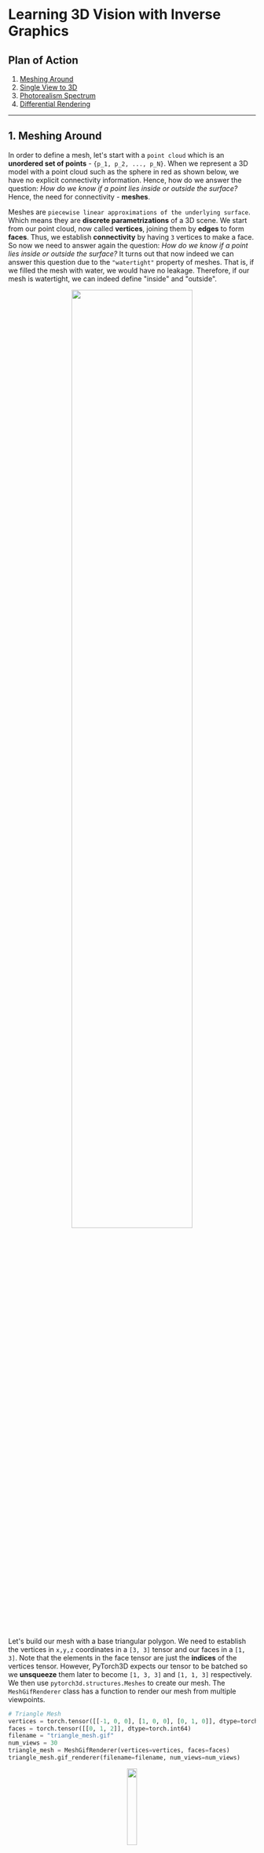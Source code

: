 # Learning 3D Vision with Inverse Graphics

## Plan of Action

1. [Meshing Around](#ma)
2. [Single View to 3D](#sv3d)
3. [Photorealism Spectrum](#ps)
4. [Differential Rendering](#dr)




-------------------------
<a name="ma"></a>
## 1. Meshing Around
In  order to define a mesh, let's start with a ```point cloud``` which is an **unordered set of points** - ```{p_1, p_2, ..., p_N}```. When we represent a 3D model with a point cloud such as the sphere in red as shown below, we have no explicit connectivity information. Hence,  how do we answer the question: _How do we know if a point lies inside or outside the surface?_ Hence, the need for connectivity - **meshes**.

Meshes are ```piecewise linear approximations of the underlying surface```. Which means they are **discrete parametrizations** of a 3D scene. We start from our point cloud, now called **vertices**, joining them by **edges** to form **faces**. Thus, we establish **connectivity** by having ```3``` vertices to make a face. So now we need to answer again the question: _How do we know if a point lies inside or outside the surface?_ It turns out that now indeed we can answer this question due to the ```"watertight"``` property of meshes. That is, if we filled the mesh with water, we would have no leakage. Therefore, if our mesh is watertight, we can indeed define "inside" and "outside". 


<p align="center">
  <img src="https://github.com/yudhisteer/Rendering-Basics-with-PyTorch3D/assets/59663734/9a4a3334-cd07-4276-8a2d-b0b22574dddd" width="70%" />
</p>


Let's build our mesh with a base triangular polygon. We need to establish the vertices in ```x,y,z``` coordinates in a ```[3, 3]``` tensor and our faces in a ```[1, 3]```. Note that the elements in the face tensor are just the **indices** of the vertices tensor. However, PyTorch3D expects our tensor to be batched so we **unsqueeze** them later to become ```[1, 3, 3]``` and ```[1, 1, 3]``` respectively. We then use ```pytorch3d.structures.Meshes``` to create our mesh. The ```MeshGifRenderer``` class has a function to render our mesh from multiple viewpoints.

```python
# Triangle Mesh
vertices = torch.tensor([[-1, 0, 0], [1, 0, 0], [0, 1, 0]], dtype=torch.float32)
faces = torch.tensor([[0, 1, 2]], dtype=torch.int64)
filename = "triangle_mesh.gif"
num_views = 30
triangle_mesh = MeshGifRenderer(vertices=vertices, faces=faces)
triangle_mesh.gif_renderer(filename=filename, num_views=num_views)
```

<p align="center">
  <img src="https://github.com/yudhisteer/Rendering-Basics-with-PyTorch3D/assets/59663734/8aa00eb7-2e95-4a59-84b8-1502aec647aa" width="20%" />
</p>

### 1.1 Building mesh by mesh

Now that we have built a triangular mesh. We can use this as a base to create more complex 3D models such as a **cube**. Note that we need to use ```two``` sets of triangle faces to represent ```one``` face of the cube. Our cube will have ```8``` vertices and ```12``` triangular faces. Below is a step-by-step of joining all the 12 faces to form the final cube:



![square_mesh_0](https://github.com/yudhisteer/Rendering-Basics-with-PyTorch3D/assets/59663734/5c2ffa90-5a6a-423e-8e49-6778bb92dbdf)
![square_mesh_1](https://github.com/yudhisteer/Rendering-Basics-with-PyTorch3D/assets/59663734/4c93c08a-9af8-47b6-9bed-7f9b9c9de148)
![square_mesh_2](https://github.com/yudhisteer/Rendering-Basics-with-PyTorch3D/assets/59663734/10b999ac-2477-42cc-9bfb-e4e4810fdd92)
![square_mesh_3](https://github.com/yudhisteer/Rendering-Basics-with-PyTorch3D/assets/59663734/7826394f-9569-45dc-a3f8-299d8c7badef)
![square_mesh_4](https://github.com/yudhisteer/Rendering-Basics-with-PyTorch3D/assets/59663734/c63cd921-fd99-4f10-96dd-4c5352bda481)
![square_mesh_5](https://github.com/yudhisteer/Rendering-Basics-with-PyTorch3D/assets/59663734/8a155c59-9092-498e-a00b-800a8429db42)
![square_mesh_6](https://github.com/yudhisteer/Rendering-Basics-with-PyTorch3D/assets/59663734/1605f495-7657-4042-b857-10646950fe00)
![square_mesh_7](https://github.com/yudhisteer/Rendering-Basics-with-PyTorch3D/assets/59663734/154ee8e4-40dc-4988-9691-3c4d3c04b996)
![square_mesh_8](https://github.com/yudhisteer/Rendering-Basics-with-PyTorch3D/assets/59663734/8240347a-96ed-4988-a5ce-63609862f752)
![square_mesh_9](https://github.com/yudhisteer/Rendering-Basics-with-PyTorch3D/assets/59663734/0169c30c-ae4d-48b3-8fbd-352070a6741c)
![square_mesh_10](https://github.com/yudhisteer/Rendering-Basics-with-PyTorch3D/assets/59663734/79857298-9029-4251-bce7-6ed8d13504d8)
![square_mesh_11](https://github.com/yudhisteer/Rendering-Basics-with-PyTorch3D/assets/59663734/64cc9fac-6f51-40a4-ab2e-092afc10844a)

### 1.1 Render Mesh with Texture
Although we showed how our 3D model are made up of triangular meshes, we kind of jump ahead in rendering a mesh. Now let's look at a step by step process of how we can import a ".obj" file, its texture from a ```.mtl``` file and render it.

#### 1.1.1 Load data
We first start by loading our data using the ```load_obj``` function from ```pytorch3d.io```. This returns the vertices of shape ```[N_v, 3]```, the ```face_props``` tuple which contains the **vertex indices** (**verts_idx**) of shape ```[N_f, 3]``` and **texture indices** (**textures_idx**) of similar shape ```[N_f, 3]```, and the ```aux``` tuple which contains the **uv coordinate per vertex** (**verts_uvs**) of shape ```[N_t, 2]```.

```python
vertices, face_props, aux = load_obj(data_file)
```

```python
print(vertices.shape) #[N_v, 3]

faces = face_props.verts_idx #[N_f, 3]
faces_uvs = face_props.textures_idx #[N_f, 3]

verts_uvs = text_props.verts_uvs #[N_t, 2]
```

Note that all Pytorch3D elements need to be batched.

```python
vertices = vertices.unsqueeze(0)  # [1 x N_v x 3]
faces = faces.unsqueeze(0)  # [1 x N_f x 3]
```

#### 1.1.2 Load Texture
Pytorch3d mainly supports 3 types of textures formats **TexturesUV**, **TexturesVertex** and **TexturesAtlas**. TexturesVertex has only one color per vertex. TexturesUV has rather one color per corner of a face. The 3D object file ```.obj``` directs to the material ```.mtl``` file and the material file directs to the texture ``.png``` file. So if we only have a ```.obj``` file we can still render our mesh using a texture of our choice as such:

```python
texture_rgb = torch.ones_like(vertices.unsqueeze(0)) # [1 x N_v X 3]
texture_rgb = texture_rgb * torch.tensor([0.7, 0.7, 1])
```

We use ```TexturesVertex``` to define a texture for the rendering:

```python
textures = pytorch3d.renderer.TexturesVertex(texture_rgb)
```

However if we do have a texture map, we can load it as a normal image and visualize it:

```python
texture_map = plt.imread("cow_texture.png") #(1024, 1024, 3)
plt.imshow(texture_map)
plt.show()
```

<p align="center">
  <img src="https://github.com/yudhisteer/Learning-for-3D-Vision-with-Inverse-Graphics/assets/59663734/d177293c-feab-46af-9eb1-ee5c5f63f4d7" width="40%" />
</p>


We then use ```TexturesUV``` which is an auxiliary datastructure for storing vertex uv and texture maps for meshes.

```python
textures = pytorch3d.renderer.TexturesUV(
                        maps=torch.tensor([texture_map]),
                        faces_uvs=faces_uvs.unsqueeze(0),
                        verts_uvs=verts_uvs.unsqueeze(0)).to(device)
```


#### 1.1.3 Create Mesh
Next, we create an instance of a mesh using ```pytorch3d.structures.Meshes```. Our arguments are the vertices and faces batched, and the textures.

```python
meshes = pytorch3d.structures.Meshes(
    verts=vertices.unsqueeze(0), # batched tensor or a list of tensors
    faces=faces.unsqueeze(0),
    textures=textures)
```

#### 1.1.4 Position a Camera
We want to be able to generate images of our 3D model so we set up a camera. Below are the 4 coordinate systems for 3D data:

1. **World Coordinate System**: The environment where the object or scene exists.
2. **Camera View Coordinate System**: Originates at the image plane with the Z-axis perpendicular to this plane, and orientations are such that +X points left, +Y points up, and +Z points outward. A rotation (R) and translation (T) transform this from the world system.
3. **NDC (Normalized Device Coordinate) System**: Normalizes the coordinates within a view volume, with specific mappings for the corners based on aspect ratios and the near and far planes. This transformation uses the camera projection matrix (P).
4. **Screen Coordinate System**: Maps the view volume to pixel space, where (0,0) and (W,H) represent the top left and bottom right corners of the viewable screen, respectively.


<p align="center">
  <img src="https://github.com/yudhisteer/Learning-for-3D-Vision-with-Inverse-Graphics/assets/59663734/38bc9210-6967-43cd-9854-c7b160a384d1" width="90%" />
</p>
<div align="center">
    <p>Image source: <a href="https://arxiv.org/abs/1612.00593">PointNet: Deep Learning on Point Sets for 3D Classification and Segmentation</a></p>
</div>


We use the ```pytorch3d.renderer.FoVPerspectiveCameras``` function to generate a camera. Our 3D object lives in the world coordinates and we want to visualzie it in the image coordinates. We first need a **rotation** and **translation** matrix to build the **extrinsic matrix** of the camera, the **intrinsic matrix** will be supplied by PyTorch3D. 

```python
R = torch.eye(3).unsqueeze(0) # [1, 3, 3]
T = torch.tensor([[0, 0, 3]]) # [1, 3]

cameras = pytorch3d.renderer.FoVPerspectiveCameras(
    R=R,
    T=T,
    fov=60,
    device=device)
```

<p align="center">
  <img src="https://github.com/yudhisteer/Learning-for-3D-Vision-with-Inverse-Graphics/assets/59663734/246c18fe-64f7-4623-80ef-fe0e60e1552b" width="40%" />
</p>


Below we have the extrinsic matrix which consists of the translation and rotation matrix in **homogeneous** coordinates. 

```python
transform = cameras.get_world_to_view_transform()
print(transform.get_matrix()) # [1, 4, 4]
```

```python
tensor([[[ 1.,  0.,  0.,  0.],
         [ 0.,  1.,  0.,  0.],
         [ 0.,  0.,  1.,  0.],
         [ 0.,  0., 3.,  1.]]], device='cuda:0')
```
In the project [Pseudo-LiDARs with Stereo Vision](https://github.com/yudhisteer/Pseudo-LiDARs-with-Stereo-Vision), I explain more about the camera coordinate system:

<p align="center">
  <img src="https://github.com/yudhisteer/Learning-for-3D-Vision-with-Inverse-Graphics/assets/59663734/63ce3160-35c1-4bda-94e7-1d1a8e58fa2c" width="50%" />
</p>

Now when rendering an image, we may experience that our rendered image is white because the camera is not face our mesh. We have 2 solutions for this: **move the mesh** or **move the camera**.

We rotate our mesh 90 degrees clockwise. Notice how the camera is always facing towards the x-axis.

```python
relative_rotation = pytorch3d.transforms.euler_angles_to_matrix(torch.tensor([0, np.pi/2, 0]), "XYZ") # [3, 3]
vertices_rotate = vertices @ relative_rotation # [N_v, 3]
```

<table>
  <tr>
    <th><b>Before rotation</b></th>
    <th><b>After rotation</b></th>
  </tr>
  <tr>
    <td>
      <img src="https://github.com/yudhisteer/Learning-for-3D-Vision-with-Inverse-Graphics/assets/59663734/71b564b1-b3da-42bb-9c93-29c7f940fa91" alt="Image 1">
    </td>
    <td>
      <img src="https://github.com/yudhisteer/Learning-for-3D-Vision-with-Inverse-Graphics/assets/59663734/08e755f3-6cf9-4fff-a613-fc6ae9ab3439" alt="Image 2">
    </td>
  </tr>
</table>

Or we rotate the camera. Notice how the camera is now facing towards the z-axis:

```python
relative_rotation = pytorch3d.transforms.euler_angles_to_matrix(torch.tensor([0, np.pi/2, 0]), "XYZ") # [3, 3]
R_rotate = relative_rotation.unsqueeze(0) # [1, 3, 3]
```

<table>
  <tr>
    <th><b>Before rotation</b></th>
    <th><b>After rotation</b></th>
  </tr>
  <tr>
    <td>
      <img src="https://github.com/yudhisteer/Learning-for-3D-Vision-with-Inverse-Graphics/assets/59663734/71b564b1-b3da-42bb-9c93-29c7f940fa91" alt="Image 1">
    </td>
    <td>
      <img src="https://github.com/yudhisteer/Learning-for-3D-Vision-with-Inverse-Graphics/assets/59663734/9075d493-87a4-420b-bbf2-42a1b26d09be" alt="Image 2">
    </td>
  </tr>
</table>


#### 1.1.5 Create a renderer
To create a render we need a **rasterizer** which is given a pixel, which triangles correspond to it and a **shader**, that is, given triangle, texture, lighting, etc, how should the pixel be colored. 

```python
image_size = 512

# Rasterizer
raster_settings = pytorch3d.renderer.RasterizationSettings(image_size=image_size)
rasterizer = pytorch3d.renderer.MeshRasterizer(
    raster_settings=raster_settings)

# Shader
shader = pytorch3d.renderer.HardPhongShader(device=device)
```

```python
# Renderer
renderer = pytorch3d.renderer.MeshRenderer(
    rasterizer=rasterizer,
    shader=shader)
```


#### 1.1.6 Set up light
Our image will be pretty dark if we do not set up a light source in our world.

```python
lights = pytorch3d.renderer.PointLights(location=[[0, 0, -3]], device=device)
```

#### 1.1.7 Render Mesh


```python
image = renderer(meshes, cameras=cameras, lights=lights)
plt.imshow(image[0].cpu().numpy())
plt.show()
```


<p align="center">
  <img src="https://github.com/yudhisteer/Learning-for-3D-Vision-with-Inverse-Graphics/assets/59663734/f554efe4-3a91-4faa-8f66-7ecdfbb7d405" width="40%" />
  <img src="https://github.com/yudhisteer/Learning-for-3D-Vision-with-Inverse-Graphics/assets/59663734/e228231f-4f51-4c53-bae2-c29bd23060db" width="40%" />
</p>


### 1.2 Rendering Generic 3D Representations

#### 1.2.1 Rendering Point Clouds from RGB-D Images
Our dataset contains 3 images of the same plan. We have the RGB image, a depth map, a mask, and a Pytorch3D camera corresponding to the pose that the image was taken from. Frst, we want to convert the depth map int oa point cloud. For  that, we make use of the ```unproject_depth_image``` function which uses the camera intrinsics and extrinisics to cast a ray from every pixel in the image into world coordinates space. The ray's final distance is the depth value at that pixel, and the color of each point can be determined from the corresponding image pixel.

<p align="center">
  <img src="https://github.com/yudhisteer/Learning-for-3D-Vision-with-Inverse-Graphics/assets/59663734/27add765-3897-4b15-b847-146e0798a6bf" width="60%" />
</p>

<p align="center">
  <img src="https://github.com/yudhisteer/Learning-for-3D-Vision-with-Inverse-Graphics/assets/59663734/a9b0ab66-b165-404f-87b0-c4747b76df6d" width="49%" />
  <img src="https://github.com/yudhisteer/Learning-for-3D-Vision-with-Inverse-Graphics/assets/59663734/447cfc5b-c8c6-4de1-a313-bc9ddfaa1e5e" width="49%" />
</p>


#### 1.2.2 Parametric Functions
We can define a 3D object as a **parameteric function** and sample points along its surface and render these points. If we were to define the equation of a sphere with center ```(x_0, y_0, z_0)``` and radius ```R```. 

<p align="center">
  <img src="https://github.com/yudhisteer/Learning-3D-Vision-with-Inverse-Graphics/assets/59663734/b616a09b-9428-4323-82c8-d963b73244cd"/>
</p>

Now if we were to define the **parameteric function** of the sphere using the elevation angle (theta) and the azimuth angle (phi). Note that by sampling values of theta and phi, we can generate a sphere point cloud. 

<p align="center">
  <img src="https://github.com/yudhisteer/Learning-3D-Vision-with-Inverse-Graphics/assets/59663734/e9decac9-5f5b-4def-afd6-42c57686502e"/>
</p>

Below are the rendered point clouds where we sampled ```50```, ```300``` and ```1000``` points on the surface respectively.

<p align="center">
  <img src="https://github.com/yudhisteer/Learning-3D-Vision-with-Inverse-Graphics/assets/59663734/6a66b82b-e239-48ae-8bf1-1629f4fc40a7" width="30%" />
  <img src="https://github.com/yudhisteer/Learning-3D-Vision-with-Inverse-Graphics/assets/59663734/2c1d61fc-24be-463b-b14e-dab07c824b81" width="30%" />
  <img src="https://github.com/yudhisteer/Learning-3D-Vision-with-Inverse-Graphics/assets/59663734/9dd55c63-539e-40de-a5a5-8f9b8cf74c36" width="30%" />
</p>




#### 1.2.3 Implicit Surfaces
An implicit function is a way to define a shape **without** explicitly listing its **coordinates**. The function ```F(x, y, z)``` describes the surface by its "**zero level-set**," which means all points ```(x, y, z)``` that satisfy ```F(x, y, z) = 0``` belong to the surface. 

To visualize a shape defined by an implicit function, we start by **discretizing** 3D space into a ```grid of voxels``` (**volumetric pixels**). We then evaluate the function ```F``` at each voxel's coordinates to determine whether each voxel should be part of the shape (i.e., does it satisfy the equation ```F = 0```?). The result of this process is stored in a voxel grid, a 3D array where each value indicates whether the corresponding voxel is inside or outside the shape.

To reconstruct the mesh, we use the **marching cubes algorithm**, which helps us **extract surfaces** at a specific threshold level (0-level set). In practice, we can create our voxel grid using ```torch.meshgrid```, which helps in setting up coordinates for each voxel in our space. We use these coordinates to evaluate our mathematical function. After setting up the voxel grid, we apply the ```mcubes``` library to transform this grid into a **triangle mesh**.

The implicit function for a torus:

<p align="center">
  <img src="https://github.com/yudhisteer/Learning-3D-Vision-with-Inverse-Graphics/assets/59663734/4092a638-5327-4f1d-8f0f-685ec2c6e7a6"/>
</p>

Below we have the torus with voxel size ```20```, ```30```, and ```80``` respectively.

<p align="center">
  <img src="https://github.com/yudhisteer/Learning-3D-Vision-with-Inverse-Graphics/assets/59663734/741c5bd9-2c44-4fcd-b346-5a4f85fa8ef6" width="30%" />
  <img src="https://github.com/yudhisteer/Learning-3D-Vision-with-Inverse-Graphics/assets/59663734/4e0465af-af8f-425c-815c-3f19069344cc" width="30%" />
  <img src="https://github.com/yudhisteer/Learning-3D-Vision-with-Inverse-Graphics/assets/59663734/4002533d-b898-45c1-88fa-2755e96e3ef6" width="30%" />
</p>

So how is these torus different from the point cloud ones? With implicit surfaces, we have **connectivity** between the vertices as compared to point clouds which has no connectivity.

#### 1.2.4 Sampling Points on Meshes 

One way to convert meshes into point clouds would be simply to use the **vertices**.But this can be problematic if the triangular mesh - **faces**- are of different sizes. A better method is **uniform sampling** of the surface through **stratified sampling**. Below is the process:

1. Choose a triangle to sample from based on its size; larger triangles (larger area) have a higher chance of being chosen.
2. Inside the chosen triangle, pick a random spot. This is done using something called **barycentric coordinates**, which help in defining a point in relation to the triangle’s corners.
3. Calculate the exact position of this random spot on the triangle to get a uniform spread of points across the entire mesh.

Below is an example whereby we take a triangle mesh and the number of samples and outputs a point cloud. We randomly sample ```1000```, ```10000```, and ```100000``` points respectively.

<p align="center">
  <img src="https://github.com/yudhisteer/Learning-3D-Vision-with-Inverse-Graphics/assets/59663734/0ce2baa6-e279-4729-88cb-6652c793467d" width="30%" />
  <img src="https://github.com/yudhisteer/Learning-3D-Vision-with-Inverse-Graphics/assets/59663734/bcf98e06-8a0f-4699-b19e-cae5d8ef4e5c" width="30%" />
  <img src="https://github.com/yudhisteer/Learning-3D-Vision-with-Inverse-Graphics/assets/59663734/fcf169f1-fa94-4304-a687-1d59feafabf8" width="30%" />
</p>


-------------------------
<a name="sv3d"></a>
## 2. Single View to 3D

### 2.1 Fitting a Voxel Grid 
Here, wil generate randomly initalized voxel of size ```[b x h x w x d]``` and define **binary cross entropy (BCE)** loss that can help us fit a **3D binary voxel grid** using the ```Adam``` optimizer. 

<p align="center">
  <img src="https://github.com/yudhisteer/Learning-3D-Vision-with-Inverse-Graphics/assets/59663734/e28d2d01-9c75-424d-b288-c9810ebac72c" width="50%" />
</p>

In a 3D voxel grid, a value of ```0``` indicates an **empty** cell, while ```1``` signifies an **occupied** cell. Thus, when fitting a voxel grid to a target, the process essentially involves a **logistic regression** problem aimed at ```maximizing the log-likelihood``` of the ground-truth label in each voxel. In summary, the loss function is the mean value of the voxel-wise binary cross entropies between the reconstructed object and the ground truth. In the equation below, N is the number of voxels in thr ground truth. ```y``` and ```y-hat``` is the predicted occupancy and the corresponding ground truth respectively. 

<p align="center">
  <img src="https://github.com/yudhisteer/Learning-3D-Vision-with-Inverse-Graphics/assets/59663734/58283911-ff26-46ba-a18b-de972e9a2533"/>
</p>

We will define a Binary Cross Entropy loss with logits which combines a Sigmoid layer and the BCELoss in one single class. The ```pos_weight``` factor calculates a **weightage** for occupied voxels based on the average value of the target voxels. By dividing 0.5 the weight **inversely** adjusts according to the frequency of occupied voxels in the data. This method addresses **class imbalances** where we have more unoccupied cells than occupied ones.

```python
def voxel_loss(voxel_src: torch.Tensor, voxel_tgt: torch.Tensor) -> torch.Tensor:
    # voxel_src: b x h x w x d
    # voxel_tgt: b x h x w x d
    pos_weight = (0.5 / voxel_tgt.mean())
    criterion = torch.nn.BCEWithLogitsLoss(reduction='mean', pos_weight=pos_weight)
    loss = criterion(voxel_src, voxel_tgt)
    return loss
```

Below is the code to fit a voxel:

```python
# Generate voxel source with randomly initialized values
voxels_src = torch.rand(feed_cuda["voxels"].shape, requires_grad=True, device=args.device)

# Initialize optimizer to optimize voxel source
optimizer = torch.optim.Adam([voxels_src], lr=args.lr)

for step in tqdm(range(start_iter, args.max_iter)):
    # Calculate loss
    loss = voxel_loss(voxels_src, voxels_tgt)
    # Zero the gradients before backpropagation.
    optimizer.zero_grad()
    # Backpropagate the loss to compute the gradients.
    loss.backward()
    # Update the model parameters based on the computed gradients.
    optimizer.step()
```

We train our data for 10000 iterations and observe the loss steadily decreases to about ```0.1```. This reflects effective learning and model optimization.

<p align="center">
  <img src="https://github.com/yudhisteer/Learning-3D-Vision-with-Inverse-Graphics/assets/59663734/a54c54b4-2104-4101-af49-e8299255e49b" width="50%" />
</p>

Below are the visualization for the ```ground truth```, the ```fitted voxels```, and the ```optimization progress``` results.

<table>
  <tr>
    <th style="width:50%; text-align:center">Ground Truth</th>
    <th style="width:50%; text-align:center">Fitted</th>
    <th style="width:50%; text-align:center">Progress</th>
  </tr>
  <tr>
    <td><img src="https://github.com/yudhisteer/Learning-3D-Vision-with-Inverse-Graphics/assets/59663734/56b1ecc8-c7e3-44bb-ab57-1cac9c4e0e49" width="100%" /></td>
    <td><img src="https://github.com/yudhisteer/Learning-3D-Vision-with-Inverse-Graphics/assets/59663734/b21dde0e-2d7b-48e8-af03-5222f1d08195" width="100%" /></td>
    <td><img src="https://github.com/yudhisteer/Learning-3D-Vision-with-Inverse-Graphics/assets/59663734/f63c2471-3cd4-49a7-97d5-ee08931fcdcd" width="100%" /></td>
  </tr>
  <tr>
    <td><img src="https://github.com/yudhisteer/Learning-3D-Vision-with-Inverse-Graphics/assets/59663734/d5b45a63-fff1-4626-8fcd-df8574fdb789" width="100%" /></td>
    <td><img src="https://github.com/yudhisteer/Learning-3D-Vision-with-Inverse-Graphics/assets/59663734/d108d801-916f-4df6-9758-3de685454cee" width="100%" /></td>
    <td><img src="https://github.com/yudhisteer/Learning-3D-Vision-with-Inverse-Graphics/assets/59663734/be6c7249-56dc-44c8-b8bc-14494418620a" width="100%" /></td>
  </tr>
  <tr>
    <td><img src="https://github.com/yudhisteer/Learning-3D-Vision-with-Inverse-Graphics/assets/59663734/dae78f84-59a7-4af7-aefc-cf1c2bf99c93" width="100%" /></td>
    <td><img src="https://github.com/yudhisteer/Learning-3D-Vision-with-Inverse-Graphics/assets/59663734/032affb2-78e5-439a-a36d-a928c2e150ad" width="100%" /></td>
    <td><img src="https://github.com/yudhisteer/Learning-3D-Vision-with-Inverse-Graphics/assets/59663734/6b7e0163-8273-4a0b-9d17-e77f38a2f155" width="100%" /></td>
  </tr>
</table>



### 2.2 Image to voxel grid
Fitting a voxel grid is easy but now we want to 3D reconstruct a vocel grid from a single image only. For that, we will make use of an ```auto-encoder``` which first ```encode``` the **image** into **latent code** using a ```2D encoder```. We use a **pre-trained** ```ResNet-18``` model from ```torchvision``` to extract **features** from the image. The final classification layer is to make it a ```feature encoder```. Our image will be transformed to a ```latent code```.

<p align="center">
  <img src="https://github.com/yudhisteer/Learning-3D-Vision-with-Inverse-Graphics/assets/59663734/0f30d9b9-65d9-4156-8eae-e7b703f17172" width="80%" />
</p>

Our input image is of size ```[batch_size, 137, 137, 3]```. The encoder transforms it into a latent code of size ```[batch_size, 512]```.  Next, we need to **reconstruct** the latent code into a voxel grid. For that, we first build a decoder using multi-layer perceptron (MLP) only as shown below.

```python
self.decoder = torch.nn.Sequential(
    nn.Linear(512, 1024),
    nn.PReLU(),
    nn.Linear(1024, 32*32*32)
)
```

<p align="center">
  <img src="https://github.com/yudhisteer/Learning-3D-Vision-with-Inverse-Graphics/assets/59663734/3ba408e7-f03d-494d-9fa4-5c16c904a0bb" width="60%" />
</p>

Secondly, we change our **decoder** to fit the architecture of the paper [Pix2Vox](https://arxiv.org/abs/1901.11153) which uses **3D de-convolutional network** (**transpose convolution**) to upsample ```1 x 1 x 1 ch``` to ```N x N x N x ch```. Note that the latent code is what is actually encoding the ```scene``` (the image) and decoding the latents and decoding the latent will give us a ```scene representation``` (3D model). The input of the decoder is of size ```[batch_size, 512]``` and the output of it is ```[batch_size x 32 x 32 x 32]```.

```python
self.fc = nn.Linear(512, 128 * 4 * 4 * 4)
self.decoder = nn.Sequential(
    nn.ConvTranspose3d(128, 64, kernel_size=4, stride=2, padding=1),
    nn.BatchNorm3d(64),
    nn.ReLU(),
    nn.ConvTranspose3d(64, 32, kernel_size=4, stride=2, padding=1),
    nn.BatchNorm3d(32),
    nn.ReLU(),
    nn.ConvTranspose3d(32, 8, kernel_size=4, stride=2, padding=1),
    nn.BatchNorm3d(8),
    nn.ReLU(),
    nn.Conv3d(8, 1, kernel_size=1),
    nn.Sigmoid()
)
```


<p align="center">
  <img src="https://github.com/yudhisteer/Learning-3D-Vision-with-Inverse-Graphics/assets/59663734/742d27ed-5258-4002-9894-4e07f9485312" width="120%" />
</p>

```python
# Set model to training mode
model.train()
# Initialize the Adam optimizer with model parameters and learning rate
optimizer = torch.optim.Adam(model.parameters(), lr=args.lr)

# Loop through the training steps
for step in range(start_iter, args.max_iter):
    # Restart the iterator when a new epoch begins
    if step % len(train_loader) == 0:
        train_loader = iter(loader)

    # Fetch the next batch of data
    feed_dict = next(train_loader)
    # Preprocess the data into the required format
    images_gt, ground_truth_3d = preprocess(feed_dict, args)  # [32, 137, 137, 3], [32, 1, 32, 32, 32]
    # Generate predictions from the model
    prediction_3d = model(images_gt, args)  # [32, 1, 32, 32, 32])  # voxels_pred
    # Calculate the loss based on predict
    loss = calculate_loss(prediction_3d, ground_truth_3d, args)
    # Zero the parameter gradients
    optimizer.zero_grad()
    # Backpropagate to compute gradients
    loss.backward()
    # Update model parameters
    optimizer.step()
```

After training for ```3000``` epochs with a batch size of ```32``` and a learning rate of ```4e-4```, we achive a loss of ```0.395```.


<table style="width:100%">
  <tr>
    <th style="width:50%; text-align:center">Decoder with MLP</th>
    <th style="width:50%; text-align:center">Decoder with 3D De-conv</th>
  </tr>
  <tr>
    <td style="text-align:center"><img src="https://github.com/yudhisteer/Learning-3D-Vision-with-Inverse-Graphics/assets/59663734/22060226-ffb1-4f5c-8539-a713d218082b" style="width:100%"/></td>
    <td style="text-align:center"><img src="https://github.com/yudhisteer/Learning-3D-Vision-with-Inverse-Graphics/assets/59663734/2e9b5a92-f5e5-4242-8f96-73ebe112b502" style="width:100%"/></td>
  </tr>
</table>


In the first row are the **ground truths** and the second row is the **predicted voxels**.

<table style="width:100%">
  <tr>
    <td><img src="https://github.com/yudhisteer/Learning-3D-Vision-with-Inverse-Graphics/assets/59663734/3a19d1bb-8b55-402b-9844-5b7b289c791a" style="width:100%"/></td>
    <td><img src="https://github.com/yudhisteer/Learning-3D-Vision-with-Inverse-Graphics/assets/59663734/bdf7004f-6f9a-412c-9a52-18a562901080" style="width:100%"/></td>
    <td><img src="https://github.com/yudhisteer/Learning-3D-Vision-with-Inverse-Graphics/assets/59663734/1a9c5530-acad-4866-a593-b3b66081a5b3" style="width:100%"/></td>
    <td><img src="https://github.com/yudhisteer/Learning-3D-Vision-with-Inverse-Graphics/assets/59663734/d1951b89-cb72-4053-a9c0-811d3a469a71" style="width:100%"/></td>
    <td><img src="https://github.com/yudhisteer/Learning-3D-Vision-with-Inverse-Graphics/assets/59663734/7af9c989-94e9-493e-be0c-c7aa670b394a" style="width:100%"/></td>
    <td></td>
  </tr>
  <tr>
    <td><img src="https://github.com/yudhisteer/Learning-3D-Vision-with-Inverse-Graphics/assets/59663734/5c3f8d59-895b-4ac7-b9d8-daae55736224" style="width:100%"/></td>
    <td><img src="https://github.com/yudhisteer/Learning-3D-Vision-with-Inverse-Graphics/assets/59663734/0b63e219-867f-4b03-9dbd-87fed4a74fa3" style="width:100%"/></td>
    <td><img src="https://github.com/yudhisteer/Learning-3D-Vision-with-Inverse-Graphics/assets/59663734/aad59035-1631-4307-8c0f-7c4f97ecca61" style="width:100%"/></td>
    <td><img src="https://github.com/yudhisteer/Learning-3D-Vision-with-Inverse-Graphics/assets/59663734/7dff48f0-1fa2-4849-ac4a-e3a76aea132d" style="width:100%"/></td>
    <td><img src="https://github.com/yudhisteer/Learning-3D-Vision-with-Inverse-Graphics/assets/59663734/2d65ea1b-140d-4c21-ab5b-747bcee30ae3" style="width:100%"/></td>
    <td></td>
  </tr>
</table>


<!---
<p align="center">
  <img src="https://github.com/yudhisteer/Learning-3D-Vision-with-Inverse-Graphics/assets/59663734/a715cb5f-5516-412a-aba7-aa541ea796d5"/>
</p>
<p align="center">
  <img src="https://github.com/yudhisteer/Learning-3D-Vision-with-Inverse-Graphics/assets/59663734/63b1b4ff-9db6-4f0c-9814-2f93301f7543" width="20%" />
  <img src="https://github.com/yudhisteer/Learning-3D-Vision-with-Inverse-Graphics/assets/59663734/cafd3c8d-73e2-477e-835e-c2aec9bb8656" width="20%" />
</p>
--->

### 2.3 Fitting a Point Cloud

<p align="center">
  <img src="https://github.com/yudhisteer/Learning-3D-Vision-with-Inverse-Graphics/assets/59663734/92ceddbd-e8a9-4e43-9d11-a8de9a2d232a" width="50%" />
</p>




<table style="width:100%">
  <tr>
    <th style="width:50%; text-align:center">Ground Truth</th>
    <th style="width:50%; text-align:center">Fitted</th>
    <th style="width:50%; text-align:center">Progress</th>
  </tr>
  <tr>
    <td><img src="https://github.com/yudhisteer/Learning-3D-Vision-with-Inverse-Graphics/assets/59663734/3c4dd82f-4d93-4b31-b24f-c18855b42308" style="width:100%"/></td>
    <td><img src="https://github.com/yudhisteer/Learning-3D-Vision-with-Inverse-Graphics/assets/59663734/0427949e-8758-4d28-a3c8-f987349a9ddf" style="width:100%"/></td>
    <td><img src="https://github.com/yudhisteer/Learning-3D-Vision-with-Inverse-Graphics/assets/59663734/fef4f274-fc17-4105-921d-c254f97b1a18" style="width:100%"/></td>
  </tr>
  <tr>
    <td><img src="https://github.com/yudhisteer/Learning-3D-Vision-with-Inverse-Graphics/assets/59663734/252ad3b5-2d53-483b-9adb-5b91b843558e" style="width:100%"/></td>
    <td><img src="https://github.com/yudhisteer/Learning-3D-Vision-with-Inverse-Graphics/assets/59663734/10975277-c046-4550-b12e-3900719eac7b" style="width:100%"/></td>
    <td><img src="https://github.com/yudhisteer/Learning-3D-Vision-with-Inverse-Graphics/assets/59663734/605cfad4-76f3-43b5-b5bc-b07abd621fda" style="width:100%"/></td>
  </tr>
  <tr>
    <td><img src="https://github.com/yudhisteer/Learning-3D-Vision-with-Inverse-Graphics/assets/59663734/bcabc41e-8671-40c0-922b-099bc0801010" style="width:100%"/></td>
    <td><img src="https://github.com/yudhisteer/Learning-3D-Vision-with-Inverse-Graphics/assets/59663734/6057f7dc-ec2d-44a3-8da7-2a5efe9cd6aa" style="width:100%"/></td>
    <td><img src="https://github.com/yudhisteer/Learning-3D-Vision-with-Inverse-Graphics/assets/59663734/2df8826e-33a2-4565-869a-44cffbfb3135" style="width:100%"/></td>
  </tr>
</table>


### 2.4 Image to Point Cloud



### 2.5 Fitting a Mesh

<p align="center">
  <img src="https://github.com/yudhisteer/Learning-3D-Vision-with-Inverse-Graphics/assets/59663734/40e4c04b-9a7c-49b6-b619-59885da478c1" width="50%" />
</p>


<p align="center">
  <img src="https://github.com/yudhisteer/Learning-3D-Vision-with-Inverse-Graphics/assets/59663734/900a6749-bae1-41fe-b9cc-e814da213846" width="50%" />
</p>





<table style="width:100%">
  <tr>
    <th style="width:10%; text-align:center">Icosphere Level</th>
    <th style="width:50%; text-align:center">Ground Truth</th>
    <th style="width:50%; text-align:center">Fitted</th>
    <th style="width:50%; text-align:center">Progress</th>
  </tr>
  <tr>
    <td><img src="https://github.com/yudhisteer/Learning-3D-Vision-with-Inverse-Graphics/assets/59663734/e8601a26-7e81-4474-8b92-0d04f532321e" style="width:100%"/></td>
    <td><img src="https://github.com/yudhisteer/Learning-3D-Vision-with-Inverse-Graphics/assets/59663734/94cd8ed1-b838-4392-a242-a22cfe38fbcb" style="width:100%"/></td>
    <td><img src="https://github.com/yudhisteer/Learning-3D-Vision-with-Inverse-Graphics/assets/59663734/477e5d27-d60b-46cd-91da-f61798841209" style="width:100%"/></td>
    <td><img src="https://github.com/yudhisteer/Learning-3D-Vision-with-Inverse-Graphics/assets/59663734/5b37e5fa-61c0-40af-84a4-c20365b406f4" style="width:100%"/></td>
  </tr>
  <tr>
    <td><img src="https://github.com/yudhisteer/Learning-3D-Vision-with-Inverse-Graphics/assets/59663734/f88886c6-ab90-4c6d-b904-32e80124b6cb" style="width:100%"/></td>
    <td><img src="https://github.com/yudhisteer/Learning-3D-Vision-with-Inverse-Graphics/assets/59663734/b3af6ebc-b4b7-42c0-88f3-388d895607df" style="width:100%"/></td>
    <td><img src="https://github.com/yudhisteer/Learning-3D-Vision-with-Inverse-Graphics/assets/59663734/f737c539-ac02-4e14-86c1-089242e1de16" style="width:100%"/></td>
    <td><img src="https://github.com/yudhisteer/Learning-3D-Vision-with-Inverse-Graphics/assets/59663734/6c1dc90a-c326-4d4c-860d-ab8b4dc8f643" style="width:100%"/></td>
  </tr>
  <tr>
    <td><img src="https://github.com/yudhisteer/Learning-3D-Vision-with-Inverse-Graphics/assets/59663734/b5f89281-28de-4a09-95df-b7104c394883" style="width:100%"/></td>
    <td><img src="https://github.com/yudhisteer/Learning-3D-Vision-with-Inverse-Graphics/assets/59663734/a603dc1c-eebf-4c3c-8102-838a2204117c" style="width:100%"/></td>
    <td><img src="https://github.com/yudhisteer/Learning-3D-Vision-with-Inverse-Graphics/assets/59663734/1492a522-4000-4bb9-ac78-c99272c07957" style="width:100%"/></td>
    <td><img src="https://github.com/yudhisteer/Learning-3D-Vision-with-Inverse-Graphics/assets/59663734/80e16760-3793-4dea-9155-2eb2ebd35203" style="width:100%"/></td>
  </tr>
  <tr>
    <td><img src="https://github.com/yudhisteer/Learning-3D-Vision-with-Inverse-Graphics/assets/59663734/0a51dec9-e113-4c99-b04d-51ffece37ef3" style="width:100%"/></td>
    <td><img src="https://github.com/yudhisteer/Learning-3D-Vision-with-Inverse-Graphics/assets/59663734/08844638-5ce4-4f28-ae34-35baf5556aa2" style="width:100%"/></td>
    <td><img src="https://github.com/yudhisteer/Learning-3D-Vision-with-Inverse-Graphics/assets/59663734/3a420ec6-f083-4f4b-8a55-9a19245751e2" style="width:100%"/></td>
    <td><img src="https://github.com/yudhisteer/Learning-3D-Vision-with-Inverse-Graphics/assets/59663734/37447573-acec-4ed4-a6dd-d6ae96ca5bd9" style="width:100%"/></td>
  </tr>
  <tr>
    <td><img src="https://github.com/yudhisteer/Learning-3D-Vision-with-Inverse-Graphics/assets/59663734/d5129df0-4daf-4636-8ffe-1f700c49d646" style="width:100%"/></td>
    <td><img src="https://github.com/yudhisteer/Learning-3D-Vision-with-Inverse-Graphics/assets/59663734/dc9de70a-747a-4a0a-9a34-aa22bc112e17" style="width:100%"/></td>
    <td><img src="https://github.com/yudhisteer/Learning-3D-Vision-with-Inverse-Graphics/assets/59663734/545bdae9-4465-4893-8aa8-1b450c9f7916" style="width:100%"/></td>
    <td><img src="https://github.com/yudhisteer/Learning-3D-Vision-with-Inverse-Graphics/assets/59663734/d63abc43-b337-43aa-9b60-a4db86915374" style="width:100%"/></td>
  </tr>
  <tr>
    <td><img src="https://github.com/yudhisteer/Learning-3D-Vision-with-Inverse-Graphics/assets/59663734/93e95a3d-4c97-4f3f-a90f-bc7ecaf8dd3b" style="width:100%"/></td>
    <td><img src="https://github.com/yudhisteer/Learning-3D-Vision-with-Inverse-Graphics/assets/59663734/50573e49-48d0-4069-b941-10cdd4c00043" style="width:100%"/></td>
    <td><img src="https://github.com/yudhisteer/Learning-3D-Vision-with-Inverse-Graphics/assets/59663734/c9e6fc04-2b8e-4296-9106-aad604a79aa6" style="width:100%"/></td>
    <td><img src="https://github.com/yudhisteer/Learning-3D-Vision-with-Inverse-Graphics/assets/59663734/1c6e029e-f899-44b2-b883-1f862090fe4f" style="width:100%"/></td>
  </tr>
</table>




<table style="width:100%">
  <tr>
    <th style="width:50%; text-align:center">Ground Truth</th>
    <th style="width:50%; text-align:center">Fitted</th>
    <th style="width:50%; text-align:center">Progress</th>
  </tr>
  <tr>
    <td><img src="https://github.com/yudhisteer/Learning-3D-Vision-with-Inverse-Graphics/assets/59663734/ec8de90e-910e-486b-9b27-20408bfb928f" style="width:100%"/></td>
    <td><img src="https://github.com/yudhisteer/Learning-3D-Vision-with-Inverse-Graphics/assets/59663734/ce71f740-922c-4e36-9dda-4ad0ae340049" style="width:100%"/></td>
    <td><img src="https://github.com/yudhisteer/Learning-3D-Vision-with-Inverse-Graphics/assets/59663734/42e26370-6ff4-4416-a588-c2c65d307afe" style="width:100%"/></td>
  </tr>
  <tr>
    <td><img src="https://github.com/yudhisteer/Learning-3D-Vision-with-Inverse-Graphics/assets/59663734/7d132686-7fe5-48b2-b643-3aea490851fb" style="width:100%"/></td>
    <td><img src="https://github.com/yudhisteer/Learning-3D-Vision-with-Inverse-Graphics/assets/59663734/562c38d7-93aa-4e53-8d30-2e3cea7af438" style="width:100%"/></td>
    <td><img src="https://github.com/yudhisteer/Learning-3D-Vision-with-Inverse-Graphics/assets/59663734/131f3ea9-a9a1-4c24-8ae9-6e1580e39fe8" style="width:100%"/></td>
  </tr>
  <tr>
    <td><img src="https://github.com/yudhisteer/Learning-3D-Vision-with-Inverse-Graphics/assets/59663734/21204ca5-3796-4f7a-8ee7-7b154f0fa60f" style="width:100%"/></td>
    <td><img src="https://github.com/yudhisteer/Learning-3D-Vision-with-Inverse-Graphics/assets/59663734/e9b79f7b-ec1a-48ad-bbf1-1e2a36c3273a" style="width:100%"/></td>
    <td><img src="https://github.com/yudhisteer/Learning-3D-Vision-with-Inverse-Graphics/assets/59663734/ae3ba8ff-f531-4028-a420-942952b2b968" style="width:100%"/></td>
  </tr>
</table>








### 2.6 Image to Mesh



<p align="center">
  <img src="https://github.com/yudhisteer/Learning-3D-Vision-with-Inverse-Graphics/assets/59663734/726ea258-08de-4336-84f1-ff564fa6ae41" width="80%" />
</p>


<p align="center">
  <img src="https://github.com/yudhisteer/Learning-3D-Vision-with-Inverse-Graphics/assets/59663734/d71effb6-24f6-4b8e-88d1-a8a3a739dc6f" width="50%" />
</p>



<table style="width:100%">
  <tr>
    <td><img src="https://github.com/yudhisteer/Learning-3D-Vision-with-Inverse-Graphics/assets/59663734/314adc3e-3b66-4159-9146-43f8753f8334" style="width:100%"/></td>
    <td><img src="https://github.com/yudhisteer/Learning-3D-Vision-with-Inverse-Graphics/assets/59663734/c260e63f-e127-4a3c-9337-60f9a2758944" style="width:100%"/></td>
    <td><img src="https://github.com/yudhisteer/Learning-3D-Vision-with-Inverse-Graphics/assets/59663734/d0815bca-14ba-4521-ac46-8688a9f0fe58" style="width:100%"/></td>
    <td><img src="https://github.com/yudhisteer/Learning-3D-Vision-with-Inverse-Graphics/assets/59663734/7074e87b-7bb4-4ed7-a169-814ba6c0520f" style="width:100%"/></td>
    <td><img src="https://github.com/yudhisteer/Learning-3D-Vision-with-Inverse-Graphics/assets/59663734/baac17d9-7490-48c5-a373-c20685034239" style="width:100%"/></td>
  </tr>
  <tr>
    <td><img src="https://github.com/yudhisteer/Learning-3D-Vision-with-Inverse-Graphics/assets/59663734/a282cfe3-f955-4d92-bf41-785bb4ab1c29" style="width:100%"/></td>
    <td><img src="https://github.com/yudhisteer/Learning-3D-Vision-with-Inverse-Graphics/assets/59663734/fa6b73b6-c2b2-437d-b07f-6886cd95200c" style="width:100%"/></td>
    <td><img src="https://github.com/yudhisteer/Learning-3D-Vision-with-Inverse-Graphics/assets/59663734/ec211c06-becd-46f6-a0ec-c8a4dcb9acf7" style="width:100%"/></td>
    <td><img src="https://github.com/yudhisteer/Learning-3D-Vision-with-Inverse-Graphics/assets/59663734/e67ce0ed-5547-48f9-be4f-50ad812fa02d" style="width:100%"/></td>
    <td><img src="https://github.com/yudhisteer/Learning-3D-Vision-with-Inverse-Graphics/assets/59663734/4a6c8c20-bb90-4bed-8c78-9e98c92d0729" style="width:100%"/></td>
  </tr>
  <tr>
    <td><img src="https://github.com/yudhisteer/Learning-3D-Vision-with-Inverse-Graphics/assets/59663734/ad00cbce-7689-4fdb-acea-4a8bc7d62b62" style="width:100%"/></td>
    <td><img src="https://github.com/yudhisteer/Learning-3D-Vision-with-Inverse-Graphics/assets/59663734/14726123-deaf-46a8-8928-99595fefcc9c" style="width:100%"/></td>
    <td><img src="https://github.com/yudhisteer/Learning-3D-Vision-with-Inverse-Graphics/assets/59663734/4c01a652-e7db-447a-baa8-e472a723086c" style="width:100%"/></td>
    <td><img src="https://github.com/yudhisteer/Learning-3D-Vision-with-Inverse-Graphics/assets/59663734/256dfb01-878b-40ac-891c-dec8b6e5216b" style="width:100%"/></td>
    <td><img src="https://github.com/yudhisteer/Learning-3D-Vision-with-Inverse-Graphics/assets/59663734/2d16c1fb-8f13-4f4c-b888-2938bbb56e19" style="width:100%"/></td>
  </tr>
</table>

-------------------------
<a name="ps"></a>
## 3. Photorealism Spectrum



-------------------------
<a name="dr"></a>
## 4. Differential Rendering


-------------------------
## References
1. https://www.andrew.cmu.edu/course/16-889/projects/
2. https://www.andrew.cmu.edu/course/16-825/projects/
3. https://www.educative.io/courses/3d-machine-learning-with-pytorch3d
4. https://towardsdatascience.com/how-to-render-3d-files-using-pytorch3d-ef9de72483f8
5. https://towardsdatascience.com/glimpse-into-pytorch3d-an-open-source-3d-deep-learning-library-291a4beba30f
6. https://www.youtube.com/watch?v=MOBAJb5nJRI
7. https://www.youtube.com/watch?v=v3hTD9m2tM8&t
8. https://www.youtube.com/watch?v=468Cxn1VuJk&list=PL3OV2Akk7XpDjlhJBDGav08bef_DvIdH2&index=4
9. https://github.com/learning3d
10. https://geometric3d.github.io/
11. https://learning3d.github.io/schedule.html
12. https://www.scenerepresentations.org/courses/inverse-graphics-23/
13. https://www-users.cse.umn.edu/~hspark/CSci5980/csci5980_3dvision.html
14. https://github.com/mint-lab/3dv_tutorial
15. https://uni-tuebingen.de/fakultaeten/mathematisch-naturwissenschaftliche-fakultaet/fachbereiche/informatik/lehrstuehle/autonomous-vision/lectures/computer-vision/
16. https://www.youtube.com/watch?v=_M21DcHaMrg&list=PLZk0jtN0g8e_4gGYEpm1VYPh8xNka66Jt&index=6
17. https://learn.udacity.com/courses/cs291
18. https://madebyevan.com/webgl-path-tracing/
19. https://numfactory.upc.edu/web/Geometria/signedDistances.html
20. https://mobile.rodolphe-vaillant.fr/entry/86/implicit-surface-aka-signed-distance-field-definition
21. https://www.youtube.com/watch?v=KnUFccsAsfs&t=2512s
22. https://towardsdatascience.com/understanding-pytorch-loss-functions-the-maths-and-algorithms-part-2-104f19346425
